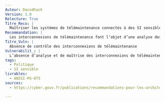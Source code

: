 ```yaml
---
Auteur: Dacodhack
Version: 1.0
Relecture: True
Titre_Reco: |
  Maîtriser les systèmes de télémaintenance connectés à des SI sensibles
Recommandation: |
  Les interconnexions de télémaintenance font l’objet d’une analyse des risques spécifique et des mesures de réduction des risques sont mises en œuvre.
Titre_Vuln: |
  Absence de contrôle des interconnexions de télémaintenance
Vulnerabilit_: |
  L’absence d’analyse et de maîtrise des interconnexions de télémaintenance peut exposer le SI sensible à des risques d’intrusion ou de compromission.
tags:
  - Politique
  - SI sensible
livrables:
  - ANSSI-PG-075
sources:
  - https://cyber.gouv.fr/publications/recommandations-pour-les-architectures-des-si-sensibles-ou-dr

---
```

